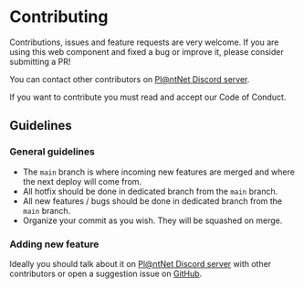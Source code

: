 # Contributing

Contributions, issues and feature requests are very welcome. If you are using this web component and fixed a bug or improve it, please consider submitting a PR!

You can contact other contributors on [Pl@ntNet Discord server](https://discord.com/invite/fV4H6Pj3Mx).

If you want to contribute you must read and accept our Code of Conduct.

## Guidelines

### General guidelines

-   The `main` branch is where incoming new features are merged and where the next deploy will come from.
-   All hotfix should be done in dedicated branch from the `main` branch.
-   All new features / bugs should be done in dedicated branch from the `main` branch.
-   Organize your commit as you wish. They will be squashed on merge.

### Adding new feature

Ideally you should talk about it on [Pl@ntNet Discord server](https://discord.com/invite/fV4H6Pj3Mx) with other contributors or open a suggestion issue on [GitHub](https://github.com/plantnet/ai-taxonomist).
